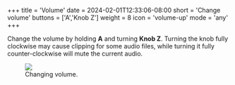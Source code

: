 +++
title = 'Volume'
date = 2024-02-01T12:33:06-08:00
short = 'Change volume'
buttons = ['A','Knob Z']
weight = 8
icon = 'volume-up'
mode = 'any'
+++


Change the volume by holding **A** and turning **Knob Z**. Turning the knob fully clockwise may cause clipping for some audio files, while turning it fully counter-clockwise will mute the current audio.


<figure class="imgcombo">
<img loading="lazy" src="/img/volume_turn.webp">
<figcaption>Changing volume.</figcaption>
</figure>
